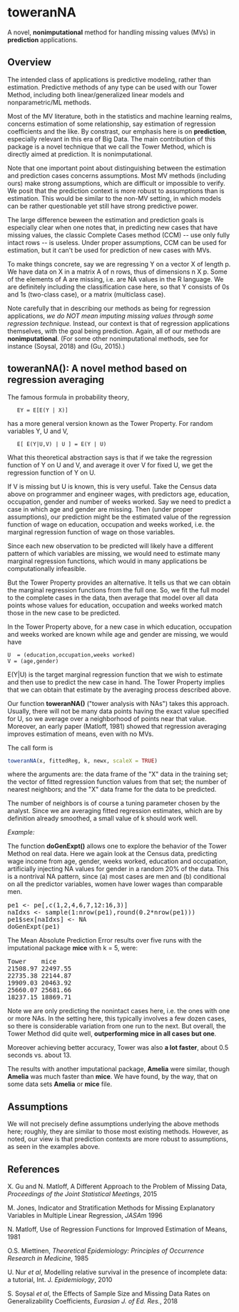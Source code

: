 # toweranNA 

A novel, **nonimputational**  method for handling missing values (MVs) in
**prediction** applications.


## Overview

The intended class of applications is predictive modeling, rather than
estimation.  Predictive methods of any type can be used with our Tower
Method, including both linear/generalized linear models and
nonparametric/ML methods. 

Most of the MV literature, both in the statistics and machine learning
realms, concerns estimation of some relationship,  say estimation of
regression coefficients and the like.  By constrast, our emphasis here
is on **prediction**, especially relevant in this era of Big Data.  The main
contribution of this package is a novel technique that we call the Tower
Method, which is directly aimed at prediction. It is nonimputational.  

Note that one important point about distinguishing between the
estimation and prediction cases concerns assumptions.  Most MV methods
(including ours) make strong assumptions, which are difficult or
impossible to verify.  We posit that the prediction context is more
robust to assumptions than is estimation.  This would be similar to the
non-MV setting, in which models can be rather questionable yet still
have strong predictive power.

The large difference beween the estimation and prediction goals is
especially clear when one notes that, in predicting new cases that have
missing values, the classic Complete Cases method (CCM) -- use only
fully intact rows -- is useless.  Under proper assumptions, CCM can be
used for estimation, but it can't be used for prediction of new cases
with MVs.

To make things concrete, say we are regressing Y on a vector X of length
p.  We have data on X in a matrix A of n rows, thus of dimensions n X p.
Some of the elements of A are missing, i.e. are NA values in the R
language.  We are definitely including the classification case here, so
that Y consists of 0s and 1s (two-class case), or a matrix (multiclass
case).

Note carefully that in describing our methods as being for regression
applications, *we do NOT mean imputing missing values through some
regression technique.* Instead, our context is that of regression
applications themselves, with the goal being prediction.  Again, all of
our methods are **nonimputational**.  (For some other nonimputational
methods, see for instance (Soysal, 2018) and (Gu, 2015).)

## toweranNA(): A novel method based on regression averaging

The famous formula in probability theory,

```
   EY = E[E(Y | X)]
```

has a more general version known as the Tower Property.  For random
variables Y, U and V, 

``` 
   E[ E(Y|U,V) | U ] = E(Y | U) 
``` 
   
What this theoretical abstraction says is that if we take the regression
function of Y on U and V, and average it over V for fixed U, we get the
regression function of Y on U.  

If V is missing but U is known, this is very useful.  Take the Census
data above on programmer and engineer wages, with predictors age,
education, occupation, gender and number of weeks worked. Say we need to
predict a case in which age and gender are missing.  Then (under proper
assumptions), our prediction might be the estimated value of the
regression function of wage on education, occupation and weeks worked,
i.e. the marginal regression function of wage on those variables.

Since each new observation to be predicted will likely have a different
pattern of which variables are missing, we would need to estimate many
marginal regression functions, which would in many applications be
computationally infeasible.

But the Tower Property provides an alternative.  It tells us that we can
obtain the marginal regression functions from the full one.  So, we fit
the full model to the complete cases in the data, then average that
model over all data points whose values for education, occupation and
weeks worked match those in the new case to be predicted.  

In the Tower Property above, for a new case in which education,
occupation and weeks worked are known while age and gender are missing,
we would have

```
U  = (education,occupation,weeks worked)
V = (age,gender)
```

E(Y|U) is the target marginal regression function that we wish to
estimate and then use to predict the new case in hand.  The Tower
Property implies that we can obtain that estimate by the averaging
process described above.

Our function **toweranNA()** ("tower analysis with NAs") takes this
approach.  Usually, there will not be many data points having the exact
value specified for U, so we average over a neighborhood of points near
that value.  Moreover, an early paper (Matloff, 1981) showed that
regression averaging improves estimation of means, even with no MVs. 

The call form is

``` r
toweranNA(x, fittedReg, k, newx, scaleX = TRUE) 
```

where the arguments are: the data frame of the "X" data in the
training set; the vector of fitted regression function values from that
set; the number of nearest neighbors; and the "X" data frame for the
data to be predicted.

The number of neighbors is of course a tuning parameter chosen by the
analyst.  Since we are averaging fitted regression estimates, which are
by definition already smoothed, a small value of k should work well.  

*Example:*


The function **doGenExpt()** allows one to explore the behavior of the
Tower Method on real data.  Here we again look at the Census data,
predicting wage income from age, gender, weeks worked, education and
occupation, artificially injecting NA values for gender in a random 20%
of the data.  This is a nontrival NA pattern, since (a) most cases are
men and (b) conditional on all the predictor variables, women have lower
wages than comparable men.

<pre>
pe1 <- pe[,c(1,2,4,6,7,12:16,3)]
naIdxs <- sample(1:nrow(pe1),round(0.2*nrow(pe1)))
pe1$sex[naIdxs] <- NA
doGenExpt(pe1)
</pre>

The Mean Absolute Prediction Error results over five runs with the
imputational package **mice** with k = 5, were:


<pre>
Tower    mice
21508.97 22497.55
22735.38 22144.87
19909.03 20463.92
25660.07 25681.66
18237.15 18869.71
</pre>

Note we are only predicting the nonintact cases here, i.e. the ones with
one or more NAs.  In the setting here, this typically involves a few
dozen cases, so there is considerable variation from one run to the
next.  But overall, the Tower Method did quite well, **outperforming
mice in all cases but one**.

Moreover achieving better accuracy, Tower was also **a lot
faster**, about 0.5 seconds vs. about 13.

The results with another imputational package, **Amelia** were similar,
though **Amelia** was much faster than **mice**.  We have found,
by the way, that on some data sets **Amelia** or **mice** file.


## Assumptions

We will not precisely define assumptions underlying the above methods
here; roughly, they are similar to those most existing methods.
However, as noted, our view is that prediction contexts are more robust to
assumptions, as seen in the examples above.

## References

X. Gu and N. Matloff, A Different Approach to the Problem of Missing
Data, *Proceedings of the Joint Statistical Meetings*, 2015

M. Jones, Indicator and Stratification Methods for Missing Explanatory
Variables in Multiple Linear Regression, *JASA*m 1996

N. Matloff, Use of Regression Functions for Improved Estimation of
Means, 1981

O.S. Miettinen, *Theoretical Epidemiology:
Principles of Occurrence Research in Medicine*, 1985

U. Nur *et al*, Modelling relative survival in the presence of
incomplete data: a tutorial, Int. J. *Epidemiology*, 2010

S. Soysal *et al*, the Effects of Sample Size and Missing Data Rates on
Generalizability Coefficients, *Eurasian J. of Ed. Res.*, 2018

